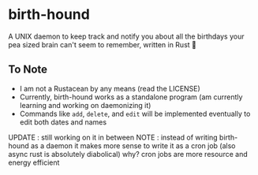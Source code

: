 # birth-hound
<!-- Line break -->
A UNIX daemon to keep track and notify you about all the birthdays your pea sized brain can't seem to remember, written in Rust 🦀

## To Note

* I am not a Rustacean by any means (read the LICENSE)
* Currently, birth-hound works as a standalone program (am currently learning and working on daemonizing it)
* Commands like `add`, `delete`, and `edit` will be implemented eventually to edit both dates and names

UPDATE : 
  still working on it in between 
NOTE : 
  instead of writing birth-hound as a daemon it makes more sense to write it as a cron job (also async rust is absolutely diabolical)
  why? cron jobs are more resource and energy efficient

